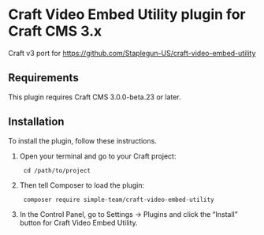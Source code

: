 # Craft Video Embed Utility plugin for Craft CMS 3.x

Craft v3 port for https://github.com/Staplegun-US/craft-video-embed-utility

## Requirements

This plugin requires Craft CMS 3.0.0-beta.23 or later.

## Installation

To install the plugin, follow these instructions.

1. Open your terminal and go to your Craft project:

        cd /path/to/project

2. Then tell Composer to load the plugin:

        composer require simple-team/craft-video-embed-utility

3. In the Control Panel, go to Settings → Plugins and click the “Install” button for Craft Video Embed Utility.


